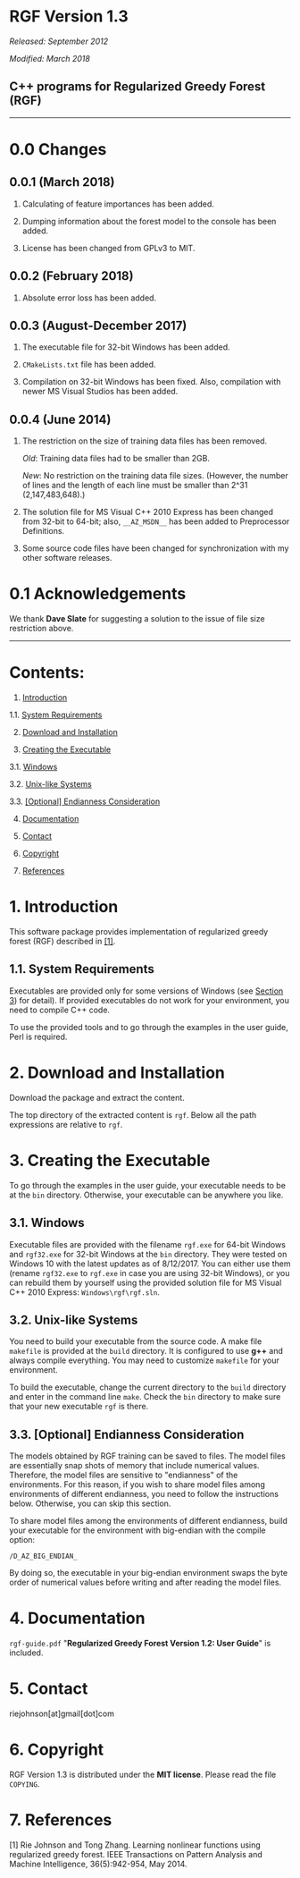 # RGF Version 1.3

_Released: September 2012_

_Modified: March 2018_

## C++ programs for Regularized Greedy Forest (RGF)

************************************************************************

# 0.0 Changes

## 0.0.1 (March 2018)

  1. Calculating of feature importances has been added.

  2. Dumping information about the forest model to the console has been added.

  3. License has been changed from GPLv3 to MIT.

## 0.0.2 (February 2018)

  1. Absolute error loss has been added.

## 0.0.3 (August-December 2017)

  1. The executable file for 32-bit Windows has been added.

  2. `CMakeLists.txt` file has been added.

  3. Compilation on 32-bit Windows has been fixed.
     Also, compilation with newer MS Visual Studios has been added.

## 0.0.4 (June 2014)

  1. The restriction on the size of training data files has been removed.
 
     _Old_: Training data files had to be smaller than 2GB.

     _New_: No restriction on the training data file sizes.
            (However, the number of lines and the length of each line must
            be smaller than 2^31 (2,147,483,648).)

  2. The solution file for MS Visual C++ 2010 Express has been changed
     from 32-bit to 64-bit; also, `__AZ_MSDN__` has been added to
     Preprocessor Definitions.

  3. Some source code files have been changed for synchronization with
     my other software releases.

# 0.1 Acknowledgements

  We thank **Dave Slate** for suggesting a solution to the issue of file size
  restriction above.

************************************************************************

# Contents:

1. [Introduction](#1-introduction)

1.1. [System Requirements](#1-1-system-requirements)

2. [Download and Installation](#2-download-and-installation)

3. [Creating the Executable](#3-creating-the-executable)

3.1. [Windows](#31-windows)

3.2. [Unix-like Systems](#32-unix-like-systems)

3.3. [[Optional] Endianness Consideration](#33-optional-endianness-consideration)

4. [Documentation](#4-documentation)

5. [Contact](#5-contact)

6. [Copyright](#6-copyright)

7. [References](#7-references)

# 1. Introduction

This software package provides implementation of regularized greedy forest
(RGF) described in [[1]](#7-references).

## 1.1. System Requirements

Executables are provided only for some versions of Windows
(see [Section 3](#3-creating-the-executable)) for detail).
If provided executables do not work for your environment,
you need to compile C++ code.

To use the provided tools and to go through the examples in the user guide,
Perl is required.

# 2. Download and Installation

Download the package and extract the content.

The top directory of the extracted content is `rgf`. Below all the
path expressions are relative to `rgf`.

# 3. Creating the Executable

To go through the examples in the user guide, your executable needs to be
at the `bin` directory. Otherwise, your executable can be anywhere you like.

## 3.1. Windows

Executable files are provided with the filename `rgf.exe` for 64-bit Windows
and `rgf32.exe` for 32-bit Windows at the `bin` directory.
They were tested on Windows 10 with the latest updates as
of 8/12/2017. You can either use them
(rename `rgf32.exe` to `rgf.exe` in case you are using 32-bit Windows),
or you can rebuild them by yourself using the provided solution file for
MS Visual C++ 2010 Express: `Windows\rgf\rgf.sln`.

## 3.2. Unix-like Systems

You need to build your executable from the source code. A make file
`makefile` is provided at the `build` directory. It is configured to use
**g++** and always compile everything. You may need to customize `makefile`
for your environment.

To build the executable, change the current directory to the `build`
directory and enter in the command line `make`. Check the
`bin` directory to make sure that your new executable `rgf` is there.

## 3.3. [Optional] Endianness Consideration

The models obtained by RGF training can be saved to files.
The model files are essentially snap shots of memory that include
numerical values. Therefore, the model files are sensitive to
"endianness" of the environments. For this reason, if you wish to
share model files among environments of different endianness, you need
to follow the instructions below. Otherwise, you can skip this section.

To share model files among the environments of different endianness,
build your executable for the environment with big-endian with the
compile option:

```
/D_AZ_BIG_ENDIAN_
```

By doing so, the executable in your big-endian environment swaps the
byte order of numerical values before writing and after reading the
model files.

# 4. Documentation

`rgf-guide.pdf` "**Regularized Greedy Forest Version 1.2: User Guide**" is included.

# 5. Contact

riejohnson[at]gmail[dot]com

# 6. Copyright

RGF Version 1.3 is distributed under the **MIT license**. Please read
the file `COPYING`.

# 7. References

[1] Rie Johnson and Tong Zhang. Learning nonlinear functions using
    regularized greedy forest. IEEE Transactions on Pattern Analysis and Machine
    Intelligence, 36(5):942-954, May 2014.
